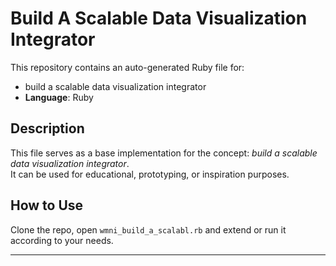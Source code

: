 # Build A Scalable Data Visualization Integrator

This repository contains an auto-generated Ruby file for:

- build a scalable data visualization integrator
- **Language**: Ruby

## Description

This file serves as a base implementation for the concept: *build a scalable data visualization integrator*.  
It can be used for educational, prototyping, or inspiration purposes.

## How to Use

Clone the repo, open `wmni_build_a_scalabl.rb` and extend or run it according to your needs.

---


